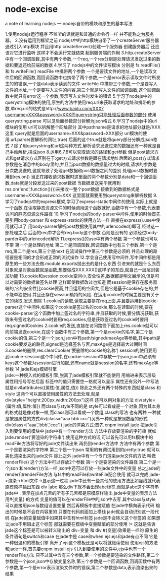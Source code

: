 # node-excise
a note of learning nodejs 
一:nodejs自带的模块和原生的基本写法

1.使用nodejs运行程序  不监听的话就是和普通的命令行一样  并不能称之为服务器。
2.没有运用到框架之前  nodejs中的http模块自带了一个createServer服务器  通过引入http模块 并且用http.createServer()创建一个服务器  创建服务器后  还应该对它进行监听  这样才不会运行完就结束  起到服务端的作用
3.http.createServer中有一个回调函数,其中有两个参数,一个req,一个res分别是处理请求发送过来的数据和要返还给前端的数据
4.学习了 nodejs中的文件读写模块  分别是 fs.readFile() 和 fs.writeFile()  readFile 中携带两个参数   一个是要读文件的地址,一个是读取文件后的回调函数,而回调函数中也携带了两个参数,一个是error表示读取文件时所发生的的错误,一个是data表示读到的文件  writeFile 中携带三个参数,一个是要写入文件的地址,一个是要写入文件的内容,第三个就是写入文件的回调函数,这个回调函数中就只有error这一个参数,表示写入文件时发生的错误
5.学习了nodejs中的querystring模块的使用,原生的方法中使用req.url来获取请求的地址和携带的参数,单req.url的格式是http://www.baidu.com/XXX?username=XXX&password=XXX而querystring只能处理后面参数的部分  使用querystring.parse  可以见后面参数部分拆解为json格式 
6.学习了nodejs中的url模块的使用 url可以拆解整个网址部分   其中pathname是请求的地址部分就是/XXX这里  query就是后面的username=XXX&password=XXX部分  url模块的使用:url.parse(要解析的网址,true)  后面的这个true就是将query部分分解成json格式
7.除了用querystring和url这两种方式,解析请求发送过来的数据还有一种就是自己手动解析,拼成json
8.运用6,7,8可以获取请求的路径和get参数 但是post请求方式和get请求方式区别在于:get方式请求参数是跟在请求地址后面的,post方式请求参数是在消息中的body里的,并且当post数据的数据量过大的时候,请求的参数是分次数发送的,这就导致了处理get数据和post数据之间的差别 处理post数据时要用到res.on()  当正在接收请求数据时这里面的两个参数分别是data和一个回调函数,data就是分段发送过来的post数据   当数据发送完毕就用到res.on('end',function(){})来接收一整个post数据  接收到的数据格式是username=XXX&password=XXX  这里面就需要用到querystring来解析数据
9.学习了nodejs中的express框架,学习了express-static中间件的使用,实际上就是一个函数,在读取静态资源文件的时候调用这个函数就好,函数中有一个参数,代表要访问的静态资源文件路径
10.学习了nodejs的body-parser中间件,使用的时候首先要引用body-parser 和 express-static的使用方法一样  直接在express().use中使用就可以了  用body-parser解析post数据使用其中的urlencoded()即可,经过这一部处理之后   后面的req中才会有req.body这个参数   否则是没有的   必须经过body-parder中的urlencoded解析
11.express()的use中有两个参数   第一个参数也可以不带  第一个是处理的地址   第二个是回调函数,回调函数中也有三个参数,第一个是req,第二个是res,第三个是next   在流试操作中第三个参数是必须的   并且处理的路径要是相同的才会形成正常的流试操作
12.学会自己使用写中间件,写中间件都是用原生的一些方法去做.module.exports抛出去的是什么东西   引进来的就是什么东西   对象就是对象函数就是函数,想要做成XXX.XXX()这样子的东西,就自己一层层封装加功能
13.cookie和session:cookie空间小,安全性差,数据都是明文展示的,但是可以对需要的数据做签名处理 这样即使数据改过也知道  而session是保存在服务器端的,它的安全性比cookie要高,并且运用的空间大,但是它是基于cookie存在的,并不能单独使用.并且还存在session劫持的风险.  在运用cookie的时候主要是有关于它的读取,发送,删除
  1.cookie的读取,读取主要是在req上面,并且要运用到cookie-parser这个中间件,如果这个cookie是签过名的cookie,那么在读取的时候,要在cookie-parser这个函数中加上签过名的字符串,并且获取的时候,要分情况获取,获取米有签过名的cookie时要用req.cookies,但是获取签过名的cookie时要用req.signedCookies
  2.cookie的发送,直接在访问路径下面加上res.cookie就可以向前端发送cookie,在这个函数中有三个参数,第一个是cookie的名字,第二个是cookie的值,第三个是一个json,json中有path/signed/maxAge等参数,其中path是cookie要发送的路径,signed是选择签名与否,maxAge是选择最大过期时间
  3.cookie的删除,res.clearCookie('要删除的cookie的名称')
session的使用要用到cookie-session这个中间件,在cookie-session中存放一个json,json中必须有keys这个参数为session进行加密,还有name就是session的名字,还有maxAge等参数
14.jade和ejs模板引擎  
   jade:一种侵入式的模板引擎,脱离了jade模板引擎就不能使用 用缩进来表示层级  属性用括号写在后面  标签中的值只需要空一格就可以显示  属性还有另外一种写法 就是div&attributes({属性:值,属性,值})  除此之外还有两个特殊的东西就是class 和 style  这两个可以直接使用属性的方法去处理,就是div(style="height:200px,width:200px")这样  还可以用对象的方法  div(style={属性:值,属性:值})  而class与style不同的是  style可以看成是一个对象,因为其本身的格式就是像对象一样,而class则可以看成一个数组,class的写法 也有两种  一种就是按照属性的方式div(class="aaa bbb ccc")另外一种就是按照数组的形式 div(class=['aaa','bbb','ccc'])  jade的渲染方式:首先  cnpm install jade  把jade引入到要使用的模块中  jade中有一个render方法  方法中存放要渲染的字符串  就如  jade.render('要渲染的字符串'),使用这种方式的话,可以首先可以用fs模块中的readFile方法将写好的jade文件读出来  再扔到render方法中 方法中有两个参数 第一个是要渲染的字符串   第二个是一个json  常用的有调试用到的pretty:true  就可以美化渲染出来的jade文件   除此之外 jade中有一个专门渲染jade文件的方法  叫做renderFile()  这个方法中可以存放2个参数 第一个是要渲染的文件路径  第二个是一个json  和render()方法一样  json中还可以存放一些jade文件中的变量
   总之,jade的render和renderFile方法  与fs中的readFile和writeFile配合使用  就可以完成 jade->渲染->html文件->显示这一过程
   jade中还有一些其他的使用方法比如竖线就代表原模原样输出东西 div |abc  那么div下就不会出现abc标签,而就是abc这个字符串  jade中 . 表示在加点元素的所有子元素都是原模原样输出 jade中变量的表示方法  用#{变量} 的方式  变量的值可以在renderFile中的json中去写  其中class与style  可以直接用json与数组设置变量  然后再模板中直接赋值   在jade中横向表示代码  输出的时候是不会在内容里的  只要在代码前面加上横线  jade就会自动识别这一段代码  在jade的变量赋值中如果其中含有html标签 jade是不会转义这个标签的  如果想让jade不用阻止这个标签  那就需要在模板中变量赋值的部分使用 != 这就是告诉jade这个标签是可以被转义输出的 div=变量 和 div #{变量}效果是一样的   原生的条件语句是switch和case  在jade中是 case和when
   ejs:ejs和jade有点不同 它是一种很温和的模板引擎  离开了ejs这个模板还是可以将就继续使用   使用ejs的方法和jade一样,首先要cnpm install ejs  引入到要使用的文件中,ejs中也有一个renderFile方法  只不过其中含有三个参数,第一个参数是要渲染的文件路径,第二个参数是一个json,json中存放变量名称,第三个参数是一个回调函数,回调函数中有两个参数,第一个是error表示渲染文件时的错误,第二个参数是data,表示渲染出来的结果
  
